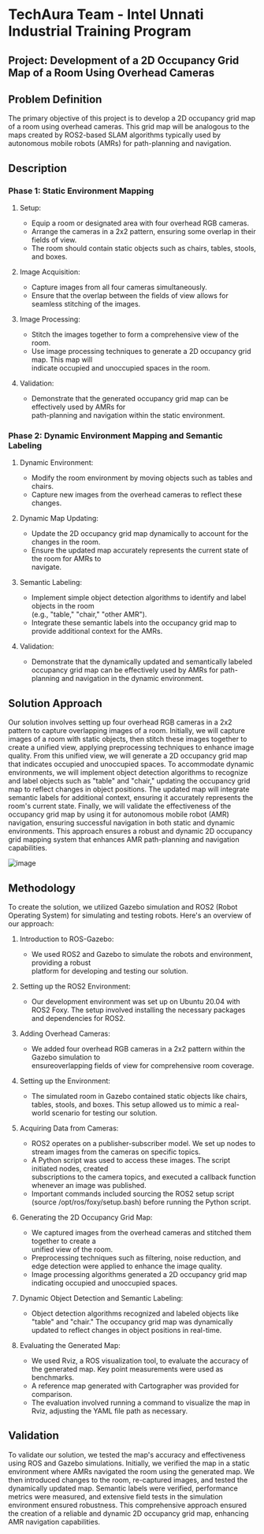 # TechAura Team - Intel Unnati Industrial Training Program

## Project: Development of a 2D Occupancy Grid Map of a Room Using Overhead Cameras

## Problem Definition
The primary objective of this project is to develop a 2D occupancy grid map of a room using overhead cameras. This grid map will be analogous to the maps created by ROS2-based SLAM algorithms typically used by autonomous mobile robots (AMRs) for path-planning and navigation.

## Description
### Phase 1: Static Environment Mapping

1. Setup:
    - Equip a room or designated area with four overhead RGB cameras.
    - Arrange the cameras in a 2x2 pattern, ensuring some overlap in their fields of view.
    - The room should contain static objects such as chairs, tables, stools, and boxes.

2. Image Acquisition:
    - Capture images from all four cameras simultaneously.
    - Ensure that the overlap between the fields of view allows for seamless stitching of the images.

3. Image Processing:
    - Stitch the images together to form a comprehensive view of the room.
    - Use image processing techniques to generate a 2D occupancy grid map. This map will     
      indicate occupied and unoccupied spaces in the room.
      
4. Validation:
    - Demonstrate that the generated occupancy grid map can be effectively used by AMRs for   
      path-planning and navigation within the static environment.

### Phase 2: Dynamic Environment Mapping and Semantic Labeling

1. Dynamic Environment:
    - Modify the room environment by moving objects such as tables and chairs.
    - Capture new images from the overhead cameras to reflect these changes.

2. Dynamic Map Updating:
    - Update the 2D occupancy grid map dynamically to account for the changes in the room.
    - Ensure the updated map accurately represents the current state of the room for AMRs to   
      navigate.

3. Semantic Labeling:
    - Implement simple object detection algorithms to identify and label objects in the room   
      (e.g., "table," "chair," "other AMR").
    - Integrate these semantic labels into the occupancy grid map to provide additional context 
    for the AMRs.
4. Validation:
    - Demonstrate that the dynamically updated and semantically labeled occupancy grid map can 
      be effectively used by AMRs for path-planning and navigation in the dynamic environment.

## Solution Approach

Our solution involves setting up four overhead RGB cameras in a 2x2 pattern to capture overlapping images of a room. Initially, we will capture images of a room with static objects, then stitch these images together to create a unified view, applying preprocessing techniques to enhance image quality. From this unified view, we will generate a 2D occupancy grid map that indicates occupied and unoccupied spaces. To accommodate dynamic environments, we will implement object detection algorithms to recognize and label objects such as "table" and "chair," updating the occupancy grid map to reflect changes in object positions. The updated map will integrate semantic labels for additional context, ensuring it accurately represents the room's current state. Finally, we will validate the effectiveness of the occupancy grid map by using it for autonomous mobile robot (AMR) navigation, ensuring successful navigation in both static and dynamic environments. This approach ensures a robust and dynamic 2D occupancy grid mapping system that enhances AMR path-planning and navigation capabilities.

![image](https://github.com/user-attachments/assets/801fe05c-7a30-43e2-9554-b4428f84572e)

## Methodology

To create the solution, we utilized Gazebo simulation and ROS2 (Robot Operating System) for simulating and testing robots. Here's an overview of our approach:

1. Introduction to ROS-Gazebo:
    - We used ROS2 and Gazebo to simulate the robots and environment, providing a robust     
      platform for developing and testing our solution.

2. Setting up the ROS2 Environment:

    - Our development environment was set up on Ubuntu 20.04 with ROS2 Foxy. The setup involved
      installing the necessary packages and dependencies for ROS2.

3. Adding Overhead Cameras:
    - We added four overhead RGB cameras in a 2x2 pattern within the Gazebo simulation to     
      ensureoverlapping fields of view for comprehensive room coverage.

4. Setting up the Environment:
    - The simulated room in Gazebo contained static objects like chairs, tables, stools, and 
      boxes. This setup allowed us to mimic a real-world scenario for testing our solution.

5. Acquiring Data from Cameras:
    - ROS2 operates on a publisher-subscriber model. We set up nodes to stream images from the 
      cameras on specific topics.
    - A Python script was used to access these images. The script initiated nodes, created     
      subscriptions to the camera topics, and executed a callback function whenever an image 
      was published.
    - Important commands included sourcing the ROS2 setup script (source 
      /opt/ros/foxy/setup.bash) before running the Python script.

6. Generating the 2D Occupancy Grid Map:
    - We captured images from the overhead cameras and stitched them together to create a     
      unified view of the room.
    - Preprocessing techniques such as filtering, noise reduction, and edge detection were 
      applied to enhance the image quality.
    - Image processing algorithms generated a 2D occupancy grid map indicating occupied and 
      unoccupied spaces.
      
7. Dynamic Object Detection and Semantic Labeling:
    - Object detection algorithms recognized and labeled objects like "table" and "chair." The 
      occupancy grid map was dynamically updated to reflect changes in object positions in 
      real-time.

8. Evaluating the Generated Map:
    - We used Rviz, a ROS visualization tool, to evaluate the accuracy of the generated map.         Key point measurements were used as benchmarks.
    - A reference map generated with Cartographer was provided for comparison.
    - The evaluation involved running a command to visualize the map in Rviz, adjusting the 
      YAML file path as necessary.

## Validation
To validate our solution, we tested the map's accuracy and effectiveness using ROS and Gazebo simulations. Initially, we verified the map in a static environment where AMRs navigated the room using the generated map. We then introduced changes to the room, re-captured images, and tested the dynamically updated map. Semantic labels were verified, performance metrics were measured, and extensive field tests in the simulation environment ensured robustness. This comprehensive approach ensured the creation of a reliable and dynamic 2D occupancy grid map, enhancing AMR navigation capabilities.








